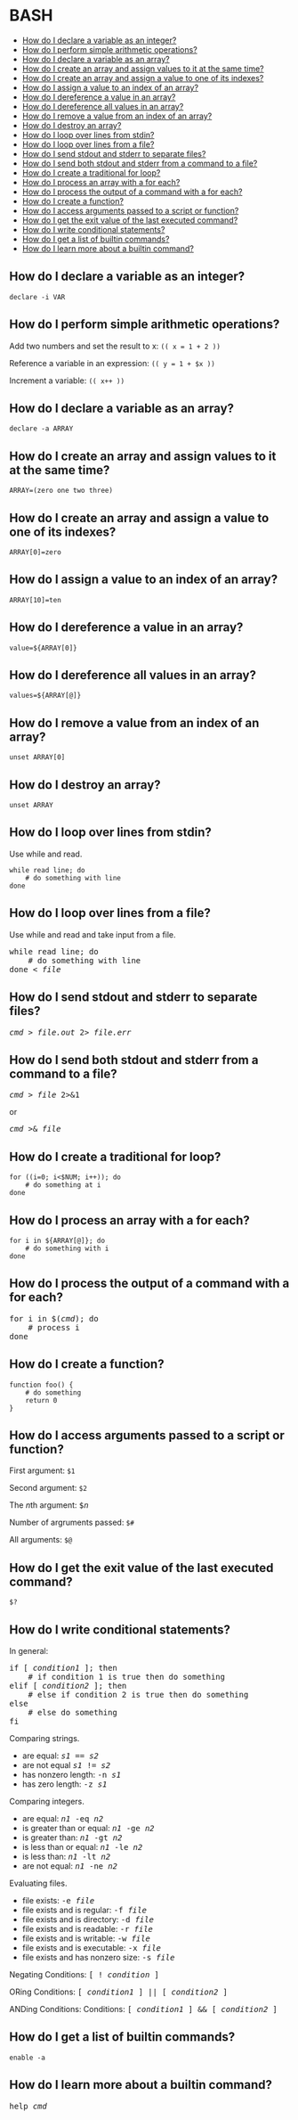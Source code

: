 # BASH

* [How do I declare a variable as an integer?](#how-do-i-declare-a-variable-as-an-integer)
* [How do I perform simple arithmetic operations?](#how-do-i-perform-simple-arithmetic-operations)
* [How do I declare a variable as an array?](#how-do-i-declare-a-variable-as-an-array)
* [How do I create an array and assign values to it at the same time?](#how-do-i-create-an-array-and-assign-values-to-it-at-the-same-time)
* [How do I create an array and assign a value to one of its indexes?](#how-do-i-create-an-array-and-assign-a-value-to-one-of-its-indexes)
* [How do I assign a value to an index of an array?](#how-do-i-assign-a-value-to-an-index-of-an-array)
* [How do I dereference a value in an array?](#how-do-i-dereference-a-value-in-an-array)
* [How do I dereference all values in an array?](#how-do-i-dereference-all-values-in-an-array)
* [How do I remove a value from an index of an array?](#how-do-i-remove-a-value-from-an-index-of-an-array)
* [How do I destroy an array?](#how-do-i-destroy-an-array)
* [How do I loop over lines from stdin?](#how-do-i-loop-over-lines-from-stdin)
* [How do I loop over lines from a file?](#how-do-i-loop-over-lines-from-a-file)
* [How do I send stdout and stderr to separate files?](#how-do-i-send-stdout-and-stderr-to-separate-files)
* [How do I send both stdout and stderr from a command to a file?](#how-do-i-send-both-stdout-and-stderr-from-a-command-to-a-file)
* [How do I create a traditional for loop?](#how-do-i-create-a-traditional-for-loop) 
* [How do I process an array with a for each?](#how-do-i-process-an-array-with-a-for-each)
* [How do I process the output of a command with a for each?](#how-do-i-process-the-output-of-a-command-with-a-for-each)
* [How do I create a function?](#how-do-i-create-a-function)
* [How do I access arguments passed to a script or function?](#how-do-i-access-arguments-passed-to-a-script-or-function)
* [How do I get the exit value of the last executed command?](#how-do-i-get-the-exit-value-of-the-last-executed-command)
* [How do I write conditional statements?](#how-do-i-write-conditional-statements)
* [How do I get a list of builtin commands?](#how-do-i-get-a-list-of-builtin-commands)
* [How do I learn more about a builtin command?](#how-do-i-learn-more-about-a-builtin-command)

## How do I declare a variable as an integer?
`declare -i VAR`

## How do I perform simple arithmetic operations?
Add two numbers and set the result to x: `(( x = 1 + 2 ))`

Reference a variable in an expression: `(( y = 1 + $x ))`

Increment a variable: `(( x++ ))`

## How do I declare a variable as an array?
`declare -a ARRAY`

## How do I create an array and assign values to it at the same time?
`ARRAY=(zero one two three)`

## How do I create an array and assign a value to one of its indexes?
`ARRAY[0]=zero`

## How do I assign a value to an index of an array?
`ARRAY[10]=ten`

## How do I dereference a value in an array?
`value=${ARRAY[0]}`

## How do I dereference all values in an array?
`values=${ARRAY[@]}`

## How do I remove a value from an index of an array?
`unset ARRAY[0]`

## How do I destroy an array?
`unset ARRAY`

## How do I loop over lines from stdin?
Use while and read.
```
while read line; do
    # do something with line
done
```

## How do I loop over lines from a file?
Use while and read and take input from a file.
<pre>
while read line; do
    # do something with line
done < <i>file</i>
</pre>

## How do I send stdout and stderr to separate files?
<tt><i>cmd</i> > <i>file.out</i> 2> <i>file.err</i></tt>

## How do I send both stdout and stderr from a command to a file?
<tt><i>cmd</i> > <i>file</i> 2>&1</tt>

or

<tt><i>cmd</i> >& <i>file</i></tt>

## How do I create a traditional for loop?
```
for ((i=0; i<$NUM; i++)); do
    # do something at i
done
```

## How do I process an array with a for each?
```
for i in ${ARRAY[@]}; do
    # do something with i
done
```

## How do I process the output of a command with a for each?
<pre>
for i in $(<i>cmd</i>); do
    # process i
done
</pre>

## How do I create a function?
```
function foo() {
    # do something
    return 0
}
```

## How do I access arguments passed to a script or function?
First argument: `$1`

Second argument: `$2`

The *n*th argument: <tt>$<i>n</i></tt>

Number of argruments passed: `$#`

All arguments: `$@`

## How do I get the exit value of the last executed command?
`$?`

## How do I write conditional statements?
In general:
<pre>
if [ <i>condition1</i> ]; then
    # if condition 1 is true then do something
elif [ <i>condition2</i> ]; then
    # else if condition 2 is true then do something
else
    # else do something
fi
</pre>

Comparing strings.
  * are equal: <tt><i>s1</i> == <i>s2</i></tt>
  * are not equal <tt><i>s1</i> != <i>s2</i></tt>
  * has nonzero length: <tt>-n <i>s1</i></tt>
  * has zero length: <tt>-z <i>s1</i></tt>

Comparing integers.
  * are equal: <tt><i>n1</i> -eq <i>n2</i></tt>
  * is greater than or equal: <tt><i>n1</i> -ge <i>n2</i></tt>
  * is greater than: <tt><i>n1</i> -gt <i>n2</i></tt>
  * is less than or equal: <tt><i>n1</i> -le <i>n2</i></tt>
  * is less than: <tt><i>n1</i> -lt <i>n2</i></tt>
  * are not equal: <tt><i>n1</i> -ne <i>n2</i></tt>

Evaluating files.
  * file exists: <tt>-e <i>file</i></tt>
  * file exists and is regular: <tt>-f <i>file</i></tt>
  * file exists and is directory: <tt>-d <i>file</i></tt>
  * file exists and is readable: <tt>-r <i>file</i></tt>
  * file exists and is writable: <tt>-w <i>file</i></tt>
  * file exists and is executable: <tt>-x <i>file</i></tt>
  * file exists and has nonzero size: <tt>-s <i>file</i></tt>

Negating Conditions: <tt>[ ! <i>condition</i> ]</tt>

ORing Conditions: <tt>[ <i>condition1</i> ] || [ <i>condition2</i> ]</tt>

ANDing Conditions: Conditions: <tt>[ <i>condition1</i> ] && [ <i>condition2</i> ]</tt>

## How do I get a list of builtin commands?
`enable -a`

## How do I learn more about a builtin command?
<tt>help <i>cmd</i></tt>
